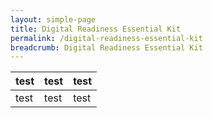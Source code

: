 ```yaml
---
layout: simple-page
title: Digital Readiness Essential Kit
permalink: /digital-readiness-essential-kit
breadcrumb: Digital Readiness Essential Kit
---
```


| test | test | test |
| -- | -- | -- |
| test | test | test |
